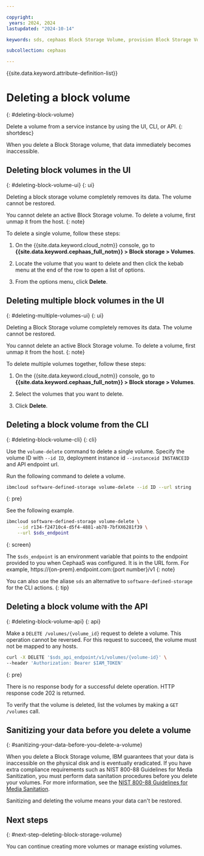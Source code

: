 ```yaml
---

copyright:
 years: 2024, 2024
lastupdated: "2024-10-14"

keywords: sds, cephaas Block Storage Volume, provision Block Storage Volume for cephaas,

subcollection: cephaas

---
```


{{site.data.keyword.attribute-definition-list}}

# Deleting a block volume
{: #deleting-block-volume}

Delete a volume from a service instance by using the UI, CLI, or API.
{: shortdesc}

When you delete a Block Storage volume, that data immediately becomes inaccessible.


## Deleting block volumes in the UI
{: #deleting-block-volume-ui}
{: ui}

Deleting a block storage volume completely removes its data. The volume cannot be restored.

You cannot delete an active Block Storage volume. To delete a volume, first unmap it from the host.
{: note}

To delete a single volume, follow these steps:

1. On the {{site.data.keyword.cloud_notm}} console, go to **{{site.data.keyword.cephaas_full_notm}} > Block storage > Volumes**.

2. Locate the volume that you want to delete and then click the kebab menu at the end of the row to open a list of options.

3. From the options menu, click **Delete**.


## Deleting multiple block volumes in the UI
{: #deleting-multiple-volumes-ui}
{: ui}

Deleting a Block Storage volume completely removes its data. The volume cannot be restored.

You cannot delete an active Block Storage volume. To delete a volume, first unmap it from the host.
{: note}

To delete multiple volumes together, follow these steps:

1. On the {{site.data.keyword.cloud_notm}} console, go to **{{site.data.keyword.cephaas_full_notm}} > Block storage > Volumes**.

2. Select the volumes that you want to delete.

3. Click **Delete**.


## Deleting a block volume from the CLI
{: #deleting-block-volume-cli}
{: cli}

Use the `volume-delete` command to delete a single volume. Specify the volume ID with `--id ID`, deployment instance id `--instanceid INSTANCEID` and API endpoint url.

Run the following command to delete a volume.

```sh
ibmcloud software-defined-storage volume-delete --id ID --url string
```
{: pre}

See the following example.

```sh
ibmcloud software-defined-storage volume-delete \
    --id r134-f24710c4-d5f4-4881-ab78-7bfXX6281f39 \
    --url $sds_endpoint
```
{: screen}

The `$sds_endpoint` is an environment variable that points to the endpoint provided to you when CephaaS was configured. It is in the URL form. For example, https://{on-prem}.endpoint.com:{port number}/v1
{: note}

You can also use the aliase `sds` an alternative to `software-defined-storage` for the CLI actions.
{: tip}

## Deleting a block volume with the API
{: #deleting-block-volume-api}
{: api}

Make a `DELETE /volumes/{volume_id}` request to delete a volume. This operation cannot be reversed. For this request to succeed, the volume must not be mapped to any hosts.

```sh
curl -X DELETE '$sds_api_endpoint/v1/volumes/{volume-id}' \
--header 'Authorization: Bearer $IAM_TOKEN'

```
{: pre}

There is no response body for a successful delete operation. HTTP response code 202 is returned.


To verify that the volume is deleted, list the volumes by making a `GET /volumes` call.

## Sanitizing your data before you delete a volume
{: #sanitizing-your-data-before-you-delete-a-volume}

When you delete a Block Storage volume, IBM guarantees that your data is inaccessible on the physical disk and is eventually eradicated. If you have extra compliance requirements such as NIST 800-88 Guidelines for Media Sanitization, you must perform data sanitation procedures before you delete your volumes. For more information, see the [NIST 800-88 Guidelines for Media Sanitation](https://csrc.nist.gov/pubs/sp/800/88/r1/final).

Sanitizing and deleting the volume means your data can't be restored.



## Next steps
{: #next-step-deleting-block-storage-volume}

You can continue creating more volumes or manage existing volumes.
